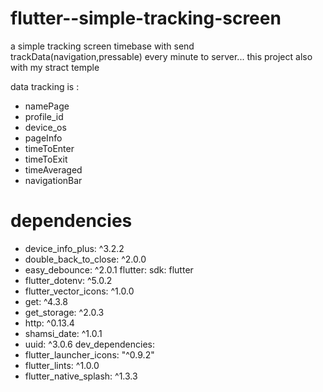 # flutter--simple-tracking-screen

a simple tracking screen timebase with send trackData(navigation,pressable) every minute to server...
this project also with my stract temple

data tracking is :
 *  namePage
 *  profile_id
 *  device_os
 *  pageInfo
 *  timeToEnter
 *  timeToExit
 *  timeAveraged
 *  navigationBar

# dependencies

 * device_info_plus: ^3.2.2
 *  double_back_to_close: ^2.0.0
 *  easy_debounce: ^2.0.1
   flutter:
    sdk: flutter
 *  flutter_dotenv: ^5.0.2
 * flutter_vector_icons: ^1.0.0
 *  get: ^4.3.8
 *  get_storage: ^2.0.3
 *  http: ^0.13.4
  * shamsi_date: ^1.0.1
  * uuid: ^3.0.6
dev_dependencies:
 *  flutter_launcher_icons: "^0.9.2"
 *  flutter_lints: ^1.0.0
 *  flutter_native_splash: ^1.3.3
